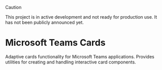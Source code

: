 > [!CAUTION]
> This project is in active development and not ready for production use. It has not been publicly announced yet.

# Microsoft Teams Cards

Adaptive cards functionality for Microsoft Teams applications.
Provides utilities for creating and handling interactive card components.